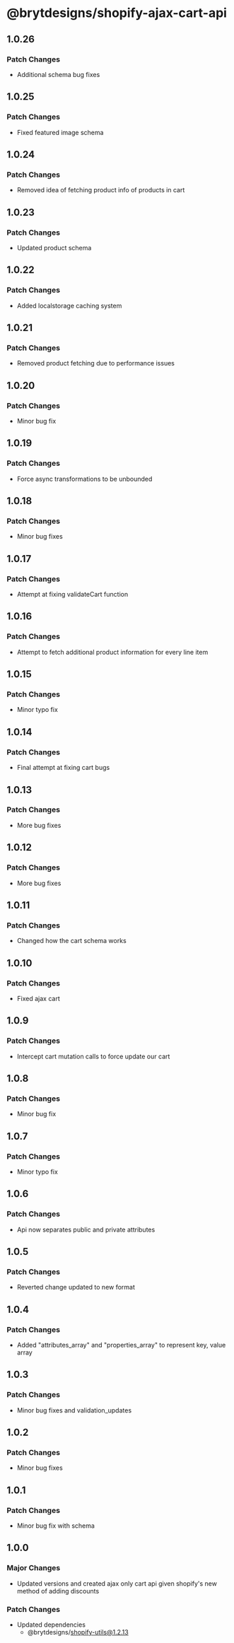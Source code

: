 # @brytdesigns/shopify-ajax-cart-api

## 1.0.26

### Patch Changes

- Additional schema bug fixes

## 1.0.25

### Patch Changes

- Fixed featured image schema

## 1.0.24

### Patch Changes

- Removed idea of fetching product info of products in cart

## 1.0.23

### Patch Changes

- Updated product schema

## 1.0.22

### Patch Changes

- Added localstorage caching system

## 1.0.21

### Patch Changes

- Removed product fetching due to performance issues

## 1.0.20

### Patch Changes

- Minor bug fix

## 1.0.19

### Patch Changes

- Force async transformations to be unbounded

## 1.0.18

### Patch Changes

- Minor bug fixes

## 1.0.17

### Patch Changes

- Attempt at fixing validateCart function

## 1.0.16

### Patch Changes

- Attempt to fetch additional product information for every line item

## 1.0.15

### Patch Changes

- Minor typo fix

## 1.0.14

### Patch Changes

- Final attempt at fixing cart bugs

## 1.0.13

### Patch Changes

- More bug fixes

## 1.0.12

### Patch Changes

- More bug fixes

## 1.0.11

### Patch Changes

- Changed how the cart schema works

## 1.0.10

### Patch Changes

- Fixed ajax cart

## 1.0.9

### Patch Changes

- Intercept cart mutation calls to force update our cart

## 1.0.8

### Patch Changes

- Minor bug fix

## 1.0.7

### Patch Changes

- Minor typo fix

## 1.0.6

### Patch Changes

- Api now separates public and private attributes

## 1.0.5

### Patch Changes

- Reverted change updated to new format

## 1.0.4

### Patch Changes

- Added "attributes_array" and "properties_array" to represent key, value array

## 1.0.3

### Patch Changes

- Minor bug fixes and validation_updates

## 1.0.2

### Patch Changes

- Minor bug fixes

## 1.0.1

### Patch Changes

- Minor bug fix with schema

## 1.0.0

### Major Changes

- Updated versions and created ajax only cart api given shopify's new method of adding discounts

### Patch Changes

- Updated dependencies
  - @brytdesigns/shopify-utils@1.2.13
